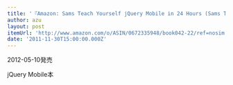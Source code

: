 ```yaml
---
title: '『Amazon: Sams Teach Yourself jQuery Mobile in 24 Hours (Sams Teach Yourself -- Hours) [Paperback]: Phillip Dutson』'
author: azu
layout: post
itemUrl: 'http://www.amazon.com/o/ASIN/0672335948/book042-22/ref=nosim'
date: '2011-11-30T15:00:00.000Z'
---
```

2012-05-10発売

jQuery Mobile本
